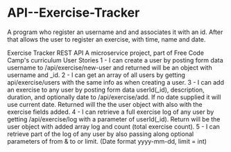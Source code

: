 # API--Exercise-Tracker
A program who register an username and and associates it with an id. After that allows the user to register an exercise, with time, name and date.


Exercise Tracker REST API
A microservice project, part of Free Code Camp's curriculum
User Stories
1 - I can create a user by posting form data username to /api/exercise/new-user and returned will be an object with username and _id.
2 - I can get an array of all users by getting api/exercise/users with the same info as when creating a user.
3 - I can add an exercise to any user by posting form data userId(_id), description, duration, and optionally date to /api/exercise/add. If no date supplied it will use current date. Returned will the the user object with also with the exercise fields added.
4 - I can retrieve a full exercise log of any user by getting /api/exercise/log with a parameter of userId(_id). Return will be the user object with added array log and count (total exercise count).
5 - I can retrieve part of the log of any user by also passing along optional parameters of from & to or limit. (Date format yyyy-mm-dd, limit = int)
